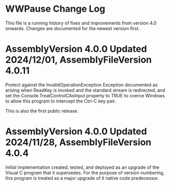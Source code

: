 # WWPause Change Log

This file is a running history of fixes and improvements from version 4.0
onwards. Changes are documented for the newest version first.

# AssemblyVersion 4.0.0 Updated 2024/12/01, AssemblyFileVersion 4.0.11

Protect against the InvalidOperationException Exception documented as
arising when ReadKey is invoked and the standard stream is redirected, and
set the Console.TreatControlCAsInput property to TRUE to coerce Windows to
allow this program to intercept the Ctrl-C key pair.

This is also the first public release.

# AssemblyVersion 4.0.0 Updated 2024/11/28, AssemblyFileVersion 4.0.4

Initial implementation created, tested, and deployed as an upgrade of the
Visual C program that it supersedes. For the purpose of version numbering,
this program is treated as a major upgrade of it native code predecessor.
